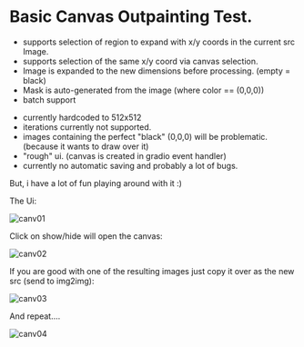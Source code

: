 Basic Canvas Outpainting Test.
===============================
+ supports selection of region to expand with x/y coords in the current src Image.
+ supports selection of the same x/y coord via canvas selection.
+ Image is expanded to the new dimensions before processing. (empty = black)
+ Mask is auto-generated from the image (where color == (0,0,0))
+ batch support

- currently hardcoded to 512x512
- iterations currently not supported.
- images containing the perfect "black" (0,0,0) will be problematic. (because it wants to draw over it)
- "rough" ui. (canvas is created in gradio event handler)
- currently no automatic saving and probably a lot of bugs.

But, i have a lot of fun playing around with it :)


The Ui:

![canv01](https://user-images.githubusercontent.com/86352149/197335086-bd793e1b-58cd-482a-818c-42a34fd1c4ef.jpg)

Click on show/hide will open the canvas:

![canv02](https://user-images.githubusercontent.com/86352149/197335135-cf0f5aff-85fa-4c45-9088-e6f3a938e565.jpg)

If you are good with one of the resulting images just copy it over as the new src (send to img2img):

![canv03](https://user-images.githubusercontent.com/86352149/197335228-e4ea1559-c609-498b-b797-3c98c4be009a.jpg)

And repeat....

![canv04](https://user-images.githubusercontent.com/86352149/197335278-5624a152-82bb-4c51-8e09-647dd14fefb9.jpg)
